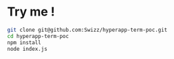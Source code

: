 # Try me !

```sh
git clone git@github.com:Swizz/hyperapp-term-poc.git
cd hyperapp-term-poc
npm install
node index.js
```